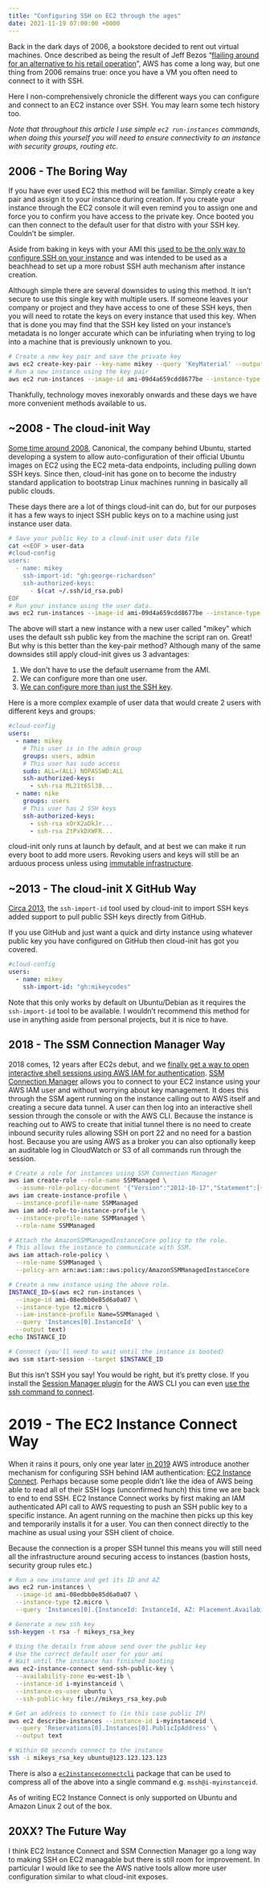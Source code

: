```yaml
---
title: "Configuring SSH on EC2 through the ages"
date: 2021-11-19 07:00:00 +0000
---
```

Back in the dark days of 2006, a bookstore decided to rent out virtual machines. Once described as being the result of Jeff Bezos “[flailing around for an alternative to his retail operation](https://www.bloomberg.com/news/articles/2006-11-12/jeff-bezos-risky-bet)”, AWS has come a long way, but one thing from 2006 remains true: once you have a VM you often need to connect to it with SSH. 

Here I non-comprehensively chronicle the different ways you can configure and connect to an EC2 instance over SSH. You may learn some tech history too.

_Note that throughout this article I use simple `ec2 run-instances` commands, when doing this yourself you will need to ensure connectivity to an instance with security groups, routing etc._

## 2006 - The Boring Way

If you have ever used EC2 this method will be familiar. Simply create a key pair and assign it to your instance during creation. If you create your instance through the EC2 console it will even remind you to assign one and force you to confirm you have access to the private key. Once booted you can then connect to the default user for that distro with your SSH key. Couldn’t be simpler.

Aside from baking in keys with your AMI this [used to be the only way to configure SSH on your instance](https://web.archive.org/web/20070126031546/http:/developer.amazonwebservices.com/connect/servlet/KbServlet/download/533-102-990/ec2-dg-2006-10-01.pdf) and was intended to be used as a beachhead to set up a more robust SSH auth mechanism after instance creation. 

Although simple there are several downsides to using this method. It isn’t secure to use this single key with multiple users. If someone leaves your company or project and they have access to one of these SSH keys, then you will need to rotate the keys on every instance that used this key. When that is done you may find that the SSH key listed on your instance’s metadata is no longer accurate which can be infuriating when trying to log into a machine that is previously unknown to you. 

 ```bash
 # Create a new key pair and save the private key
 aws ec2 create-key-pair --key-name mikey --query 'KeyMaterial' --output text > mikey.pem
 # Run a new instance using the key pair
 aws ec2 run-instances --image-id ami-09d4a659cdd8677be --instance-type t2.micro --key-name mikey
 ```

Thankfully, technology moves inexorably onwards and these days we have more convenient methods available to us.

## ~2008 - The cloud-init Way

[Some time around 2008](https://github.com/canonical/cloud-init/tree/88236e3b646d181cd36f7e2c99c61709e221e854), Canonical, the company behind Ubuntu, started developing a system to allow auto-configuration of their official Ubuntu images on EC2 using the EC2 meta-data endpoints, including pulling down SSH keys. Since then, cloud-init has gone on to become the industry standard application to bootstrap Linux machines running in basically all public clouds.

These days there are a lot of things cloud-init can do, but for our purposes it has a few ways to inject SSH public keys on to a machine using just instance user data. 

```bash
# Save your public key to a cloud-init user data file
cat <<EOF > user-data
#cloud-config
users:
  - name: mikey
    ssh-import-id: "gh:george-richardson"
    ssh-authorized-keys: 
      - $(cat ~/.ssh/id_rsa.pub)
EOF
# Run your instance using the user data.
aws ec2 run-instances --image-id ami-09d4a659cdd8677be --instance-type t2.micro --user-data file://user-data
```

The above will start a new instance with a new user called "mikey" which uses the default ssh public key from the machine the script ran on. Great! But why is this better than the key-pair method? Although many of the same downsides still apply cloud-init gives us 3 advantages:

1. We don't have to use the default username from the AMI. 
2. We can configure more than one user.
3. [We can configure more than just the SSH key](https://cloudinit.readthedocs.io/en/latest/topics/examples.html).

Here is a more complex example of user data that would create 2 users with different keys and groups:

```yaml
#cloud-config
users:
  - name: mikey
    # This user is in the admin group
    groups: users, admin
    # This user has sudo access
    sudo: ALL=(ALL) NOPASSWD:ALL
    ssh-authorized-keys: 
      - ssh-rsa ML21t6Sl38...
  - name: nike
    groups: users   
    # This user has 2 SSH keys
    ssh-authorized-keys: 
      - ssh-rsa xOrX2aDkJr...
      - ssh-rsa ZtPxkDXWFR...
```

cloud-init only runs at launch by default, and at best we can make it run every boot to add more users. Revoking users and keys will still be an arduous process unless using [immutable infrastructure](https://www.hashicorp.com/resources/what-is-mutable-vs-immutable-infrastructure).

## ~2013 - The cloud-init X GitHub Way

[Circa 2013](https://git.launchpad.net/ssh-import-id/commit/?id=10d67e5550127a555692d1dd782aa1e45dbf45ac), the `ssh-import-id` tool used by cloud-init to import SSH keys added support to pull public SSH keys directly from GitHub. 

If you use GitHub and just want a quick and dirty instance using whatever public key you have configured on GitHub then cloud-init has got you covered. 

```yaml
#cloud-config
users:
  - name: mikey
    ssh-import-id: "gh:mikeycodes"
```

Note that this only works by default on Ubuntu/Debian as it requires the `ssh-import-id` tool to be available. I wouldn’t recommend this method for use in anything aside from personal projects, but it is nice to have. 

## 2018 - The SSM Connection Manager Way

2018 comes, 12 years after EC2s debut, and we [finally get a way to open interactive shell sessions using AWS IAM for authentication](https://aws.amazon.com/blogs/aws/new-session-manager/). [SSM Connection Manager](https://aws.amazon.com/blogs/aws/new-session-manager/) allows you to connect to your EC2 instance using your AWS IAM user and without worrying about key management. It does this through the SSM agent running on the instance calling out to AWS itself and creating a secure data tunnel. A user can then log into an interactive shell session through the console or with the AWS CLI. Because the instance is reaching out to AWS to create that initial tunnel there is no need to create inbound security rules allowing SSH on port 22 and no need for a bastion host. Because you are using AWS as a broker you can also optionally keep an auditable log in CloudWatch or S3 of all commands run through the session. 

```bash
# Create a role for instances using SSM Connection Manager
aws iam create-role --role-name SSMManaged \
  --assume-role-policy-document '{"Version":"2012-10-17","Statement":[{"Effect":"Allow","Principal":{"Service":"ec2.amazonaws.com"},"Action":"sts:AssumeRole"}]}'
aws iam create-instance-profile \
  --instance-profile-name SSMManaged
aws iam add-role-to-instance-profile \
  --instance-profile-name SSMManaged \
  --role-name SSMManaged

# Attach the AmazonSSMManagedInstanceCore policy to the role.
# This allows the instance to communicate with SSM. 
aws iam attach-role-policy \
  --role-name SSMManaged \
  --policy-arn arn:aws:iam::aws:policy/AmazonSSMManagedInstanceCore

# Create a new instance using the above role.
INSTANCE_ID=$(aws ec2 run-instances \
  --image-id ami-08edbb0e85d6a0a07 \
  --instance-type t2.micro \
  --iam-instance-profile Name=SSMManaged \
  --query 'Instances[0].InstanceId' \
  --output text)
echo INSTANCE_ID

# Connect (you'll need to wait until the instance is booted)
aws ssm start-session --target $INSTANCE_ID
```

But this isn’t SSH you say! You would be right, but it’s pretty close. If you install the [Session Manager plugin](https://docs.aws.amazon.com/systems-manager/latest/userguide/session-manager-working-with-install-plugin.html) for the AWS CLI you can even [use the ssh command to connect](https://docs.aws.amazon.com/systems-manager/latest/userguide/session-manager-working-with-sessions-start.html#sessions-start-ssh).

# 2019 - The EC2 Instance Connect Way

When it rains it pours, only one year later [in 2019](https://aws.amazon.com/blogs/compute/new-using-amazon-ec2-instance-connect-for-ssh-access-to-your-ec2-instances/) AWS introduce another mechanism for configuring SSH behind IAM authentication: [EC2 Instance Connect](https://docs.aws.amazon.com/AWSEC2/latest/UserGuide/Connect-using-EC2-Instance-Connect.html). Perhaps because some people didn’t like the idea of AWS being able to read all of their SSH logs (unconfirmed hunch) this time we are back to end to end SSH. EC2 Instance Connect works by first making an IAM authenticated API call to AWS requesting to push an SSH public key to a specific instance. An agent running on the machine then picks up this key and temporarily installs it for a user. You can then connect directly to the machine as usual using your SSH client of choice. 

Because the connection is a proper SSH tunnel this means you will still need all the infrastructure around securing access to instances (bastion hosts, security group rules etc.) 

```bash
# Run a new instance and get its ID and AZ
aws ec2 run-instances \
  --image-id ami-08edbb0e85d6a0a07 \
  --instance-type t2.micro \
  --query 'Instances[0].{InstanceId: InstanceId, AZ: Placement.AvailabilityZone}'

# Generate a new ssh key
ssh-keygen -t rsa -f mikeys_rsa_key

# Using the details from above send over the public key
# Use the correct default user for your ami
# Wait until the instance has finished booting
aws ec2-instance-connect send-ssh-public-key \
  --availability-zone eu-west-1b \
  --instance-id i-myinstanceid \
  --instance-os-user ubuntu \
  --ssh-public-key file://mikeys_rsa_key.pub

# Get an address to connect to (in this case public IP)
aws ec2 describe-instances --instance-id i-myinstanceid \
  --query 'Reservations[0].Instances[0].PublicIpAddress' \
  --output text

# Within 60 seconds connect to the instance
ssh -i mikeys_rsa_key ubuntu@123.123.123.123
```
There is also a [`ec2instanceconnectcli`](https://docs.aws.amazon.com/AWSEC2/latest/UserGuide/ec2-instance-connect-set-up.html#ec2-instance-connect-install-eic-CLI) package that can be used to compress all of the above into a single command e.g. `mssh@i-myinstanceid`.

As of writing EC2 Instance Connect is only supported on Ubuntu and Amazon Linux 2 out of the box.

## 20XX? The Future Way

I think EC2 Instance Connect and SSM Connection Manager go a long way to making SSH on EC2 managable but there is still room for improvement. In particular I would like to see the AWS native tools allow more user configuration similar to what cloud-init exposes. 